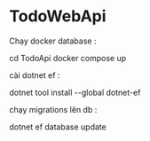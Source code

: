 # TodoWebApi
Chạy docker database :

cd TodoApi 
docker compose up

cài dotnet ef :

dotnet tool install --global dotnet-ef

chạy migrations lên db :

dotnet ef database update
